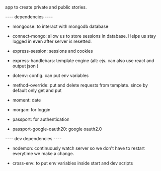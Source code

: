 app to create private and public stories.

---- dependencies ----

- mongoose: to interact with mongodb database

- connect-mongo: allow us to store sessions in database. Helps us stay logged in even after server is resetted.

- express-session: sessions and cookies

- express-handlebars: template engine (alt: ejs. can also use react and output json )

- dotenv: config. can put env variables

- method-override: put and delete requests from template. since by default only get and put

- moment: date

- morgan: for loggin

- passport: for authentication

- passport-google-oauth20: google oauth2.0

---- dev dependencies ----

- nodemon: continuously watch server so we don't have to restart everytime we make a change.

- cross-env: to put env variables inside start and dev scripts
